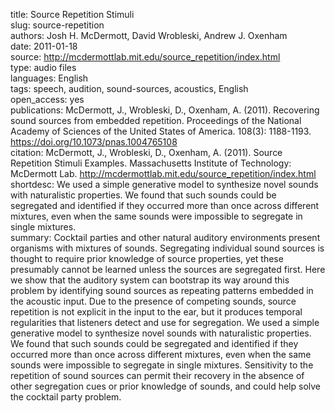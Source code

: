 title: Source Repetition Stimuli  
slug: source-repetition  
authors: Josh H. McDermott, David Wrobleski, Andrew J. Oxenham  
date: 2011-01-18  
source: http://mcdermottlab.mit.edu/source_repetition/index.html  
type: audio files  
languages: English  
tags: speech, audition, sound-sources, acoustics, English  
open_access: yes  
publications: McDermott, J., Wrobleski, D., Oxenham, A. (2011). Recovering sound sources from embedded repetition. Proceedings of the National Academy of Sciences of the United States of America. 108(3): 1188-1193. https://doi.org/10.1073/pnas.1004765108  
citation: McDermott, J., Wrobleski, D., Oxenham, A. (2011). Source Repetition Stimuli Examples. Massachusetts Institute of Technology: McDermott Lab. http://mcdermottlab.mit.edu/source_repetition/index.html  
shortdesc: We used a simple generative model to synthesize novel sounds with naturalistic properties. We found that such sounds could be segregated and identified if they occurred more than once across different mixtures, even when the same sounds were impossible to segregate in single mixtures.  
summary: Cocktail parties and other natural auditory environments present organisms with mixtures of sounds. Segregating individual sound sources is thought to require prior knowledge of source properties, yet these presumably cannot be learned unless the sources are segregated first. Here we show that the auditory system can bootstrap its way around this problem by identifying sound sources as repeating patterns embedded in the acoustic input. Due to the presence of competing sounds, source repetition is not explicit in the input to the ear, but it produces temporal regularities that listeners detect and use for segregation. We used a simple generative model to synthesize novel sounds with naturalistic properties. We found that such sounds could be segregated and identified if they occurred more than once across different mixtures, even when the same sounds were impossible to segregate in single mixtures. Sensitivity to the repetition of sound sources can permit their recovery in the absence of other segregation cues or prior knowledge of sounds, and could help solve the cocktail party problem.  
